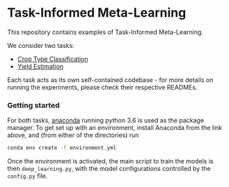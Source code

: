 # Task-Informed Meta-Learning

This repository contains examples of Task-Informed Meta-Learning.

We consider two tasks:

- [Crop Type Classification](crop_classification)
- [Yield Estimation](yield)

Each task acts as its own self-contained codebase - for more details on running the experiments, please check their respective READMEs.

### Getting started

For both tasks, [anaconda](https://www.anaconda.com/download/#macos) running python 3.6 is used as the package manager. To get set up with an environment, install Anaconda from the link above, and (from either of the directories) run

```bash
conda env create -f environment.yml
```
Once the environment is activated, the main script to train the models is then `deep_learning.py`, with the model configurations controlled by the `config.py` file.
